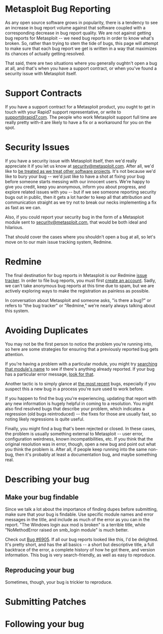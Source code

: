 # Metasploit Bug Reporting

As any open source software grows in popularity, there is a tendency to see an increase in bug report volume against that software coupled with a corresponding decrease in bug report quality. We are not against getting bug reports for Metasploit -- we need bug reports in order to know what's broken. So, rather than trying to stem the tide of bugs, this page will attempt to make sure that each bug report we get is written in a way that maximizes its chances of actually getting resolved.

That said, there are two situations where you generally oughtn't open a bug at all, and that's when you have a support contract, or when you've found a security issue with Metasploit itself.

# Support Contracts

If you have a support contract for a Metasploit product, you ought to get in touch with your Rapid7 support representative, or write to support@rapid7.com. The people who work Metasploit support full time are really pretty with-it are likely to have a fix or a workaround for you on the spot.

# Security Issues

If you have a security issue with Metasploit itself, then we'd really appreciate it if you let us know at security@metasploit.com. After all,  we'd like to [be treated as we treat other software projects](http://www.rapid7.com/disclosure.jsp). It's not because we'd like to bury your bug -- we'd just like to have a shot at fixing your bug before someone starts messing with our innocent users. We're happy to give you credit, keep you anonymous, inform you about progress, and explore related issues with you -- but if we see someone reporting security bugs out in public, then it gets a lot harder to keep all that attribution and communication straight as we try not to break our necks implementing a fix as fast as we can.

Also, if you could report your security bug in the form of a Metasploit module sent to security@metasploit.com, that would be both ideal and hilarious.

That should cover the cases where you shouldn't open a bug at all, so let's move on to our main issue tracking system, Redmine.

# Redmine

The final destination for bug reports in Metasploit is our Redmine [issue tracker](https://dev.metasploit.com/redmine/projects/framework/issues?set_filter=1). In order to file bug reports, you must first [create an account](https://dev.metasploit.com/redmine/account/register). Sadly, we can't take anonymous bug reports at this time due to spam, but we are actively exploring ways to make the registration as painless as possible.

In conversation about Metasploit and someone asks, "is there a bug?" or refers to "the bug tracker" or "Redmine," we're nearly always talking about this system.

# Avoiding Duplicates

You may not be the first person to notice the problem you're running into, so here are some strategies for ensuring that a previously reported bug gets attention.

If you're having a problem with a particular module, you might try [searching that module's name](https://dev.metasploit.com/redmine/projects/framework/search?issues=1&q=ie_execcommand_uaf) to see if there's anything already reported. If your bug has a particular error message, [look for that](https://dev.metasploit.com/redmine/projects/framework/search?utf8=%E2%9C%93&q=%22nomethoderror+undefined+method%22+empty&scope=&all_words=&all_words=1&titles_only=&issues=1&submit=Submit).

Another tactic is to simply glance at [the most recent](https://dev.metasploit.com/redmine/projects/framework/issues?set_filter=1&f%5B%5D=status_id&op%5Bstatus_id%5D=o&f%5B%5D=created_on&op%5Bcreated_on%5D=>t-&v%5Bcreated_on%5D%5B%5D=5&f%5B%5D=&c%5B%5D=tracker&c%5B%5D=parent&c%5B%5D=status&c%5B%5D=priority&c%5B%5D=subject&c%5B%5D=assigned_to&c%5B%5D=updated_on&c%5B%5D=category&group_by=) bugs, especially if you suspect this a new bug in a process you're sure used to work before.

If you happen to find the bug you're experiencing, updating that report with any new information is hugely helpful in coming to a resolution. You might also find resolved bugs that describe your problem, which indicates a regression (old bugs reintroduced) -- the fixes for those are usually fast, so noting likely regressions is quite useful.

Finally, you might find a bug that's been rejected or closed. In these cases, the problem is usually something external to Metasploit -- user error, configuration weirdness, known incompatibilities, etc. If you think that the original resolution was in error, though, open a new bug and point out what you think the problem is. After all, if people keep running into the same non-bug, then it's probably at least a documentation bug, and maybe something real.

# Describing your bug

## Make your bug findable

Since we talk a lot about the importance of finding dupes before submitting, make sure that your bug is findable. Use specific module names and error messages in the title, and include as much of the error as you can in the report. "The Windows login aux mod is broken" is a terrible title, while "NoMethodError raised on smb_login module" is much better. 

Check out [Bug #6905](https://dev.metasploit.com/redmine/issues/6905). If all our bug reports looked like this, I'd be delighted. It's pretty short, and has the all basics -- a short but descriptive title, a full backtrace of the error, a complete history of how he got there, and version information. This bug is very search-friendly, as well as easy to reproduce.

## Reproducing your bug

Sometimes, though, your bug is trickier to reproduce.


# Submitting Patches

# Following your bug